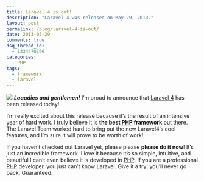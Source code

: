 ```yaml
---
title: Laravel 4 is out!
description: "Laravel 4 was released on May 29, 2013."
layout: post
permalink: /blog/laravel-4-is-out/
date: 2013-05-29
comments: true
dsq_thread_id:
  - 1334470166
categories:
  - PHP
tags:
  - framework
  - laravel
---
```


<p>
  <img src="/images/laravel4.png" class="basic-alignment left" /> <em><strong>Laaadies and gentlemen!</strong></em> I&#8217;m proud to announce that <a href="http://laravel.com" title="Laravel official website" target="_blank">Laravel 4</a> has been released today!
</p>

<p>
  I&#8217;m really excited about this release because it&#8217;s the result of an intensive year of hard work. I truly believe it is <strong>the best <abbr title="PHP: Hypertext Preprocessor (recursive acronym)">PHP</abbr> framework</strong> out there. The Laravel Team worked hard to bring out the new Laravel4&#8242;s cool features, and I&#8217;m sure it will prove to be worth of work!
</p>

<p>
  If you haven&#8217;t checked out Laravel yet, please please <strong>please do it now</strong>! It&#8217;s just an incredible framework. I love it because it&#8217;s so simple, intuitive, and beautiful I can&#8217;t even believe it is developed in <abbr title="PHP: Hypertext Preprocessor (recursive acronym)">PHP</abbr>. If you are a professional <abbr title="PHP: Hypertext Preprocessor (recursive acronym)">PHP</abbr> developer, you just can&#8217;t know Laravel. Give it a try: you&#8217;ll never go back. Guaranteed.
</p>

